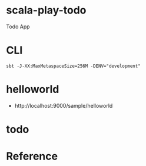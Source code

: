 # scala-play-todo
Todo App

# CLI
```
sbt -J-XX:MaxMetaspaceSize=256M -DENV="development"
```

# helloworld
- http://localhost:9000/sample/helloworld

# todo



# Reference